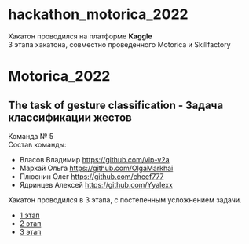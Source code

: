 # hackathon_motorica_2022  
Хакатон проводился на платформе **Kaggle**  
3 этапа хакатона, совместно проведенного Motorica и Skillfactory
# Motorica_2022  
## The task of gesture classification - Задача классификации жестов  
Команда № 5  
Состав команды:

- Власов Владимир https://github.com/vip-v2a
- Мархай Ольга https://github.com/OlgaMarkhai
- Плюснин Олег https://github.com/cheef777
- Ядринцев Алексей https://github.com/Yyalexx  

Хакатон проводился в 3 этапа, с постепенным усложнением задачи.
- [1 этап](https://github.com/Yyalexx/hackathon_motorica_2022/tree/master/stage_1)  
- [2 этап](https://github.com/Yyalexx/hackathon_motorica_2022/tree/master/stage_2)  
- [3 этап](https://github.com/Yyalexx/hackathon_motorica_2022/tree/master/stage_3)